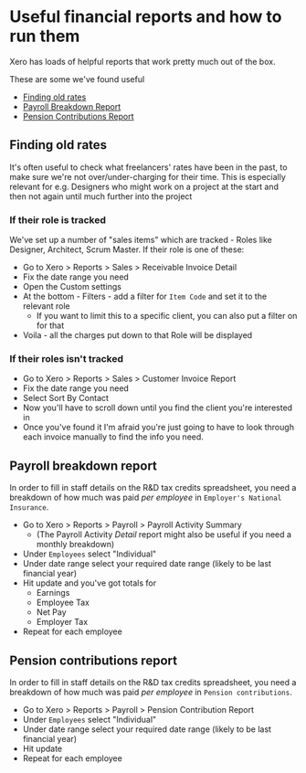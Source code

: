 # Useful financial reports and how to run them

Xero has loads of helpful reports that work pretty much out of the box.

These are some we've found useful 

* [Finding old rates](#finding-old-rates)
* [Payroll Breakdown Report](#payroll-breakdown-report)
* [Pension Contributions Report](#pension-contributions-report)

## Finding old rates

It's often useful to check what freelancers' rates have been in the past, to make sure we're not over/under-charging for their time. This is especially relevant for e.g. Designers who might work on a project at the start and then not again until much further into the project

### If their role is tracked

We've set up a number of "sales items" which are tracked - Roles like Designer, Architect, Scrum Master. If their role is one of these:

* Go to Xero > Reports > Sales > Receivable Invoice Detail
* Fix the date range you need
* Open the Custom settings
* At the bottom - Filters - add a filter for `Item Code` and set it to the relevant role
  * If you want to limit this to a specific client, you can also put a filter on for that
* Voila - all the charges put down to that Role will be displayed 

### If their roles isn't tracked

* Go to Xero > Reports > Sales > Customer Invoice Report
* Fix the date range you need
* Select Sort By Contact
* Now you'll have to scroll down until you find the client you're interested in
* Once you've found it I'm afraid you're just going to have to look through each invoice manually to find the info you need.

## Payroll breakdown report

In order to fill in staff details on the R&D tax credits spreadsheet, you need a breakdown of how much was paid *per employee* in `Employer's National Insurance`.

* Go to Xero > Reports > Payroll > Payroll Activity Summary
  * (The Payroll Activity *Detail* report might also be useful if you need a monthly breakdown)
* Under `Employees` select "Individual"
* Under date range select your required date range (likely to be last financial year)
* Hit update and you've got totals for
  * Earnings
  * Employee Tax
  * Net Pay
  * Employer Tax
* Repeat for each employee

## Pension contributions report

In order to fill in staff details on the R&D tax credits spreadsheet, you need a breakdown of how much was paid *per employee* in `Pension contributions`.

* Go to Xero > Reports > Payroll > Pension Contribution Report
* Under `Employees` select "Individual"
* Under date range select your required date range (likely to be last financial year)
* Hit update
* Repeat for each employee
